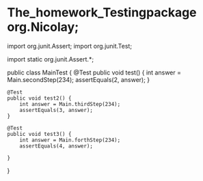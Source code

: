 # The_homework_Testingpackage org.Nicolay;

import org.junit.Assert;
import org.junit.Test;

import static org.junit.Assert.*;

public class MainTest {
    @Test
    public void test() {
        int answer = Main.secondStep(234);
        assertEquals(2, answer);
    }

    @Test
    public void test2() {
        int answer = Main.thirdStep(234);
        assertEquals(3, answer);
    }

    @Test
    public void test3() {
        int answer = Main.forthStep(234);
        assertEquals(4, answer);

    }
}
